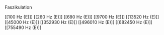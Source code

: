 Faszikulation

[[100 Hz (E)]]
[[260 Hz (E)]]
[[680 Hz (E)]]
[[9700 Hz (E)]]
[[13520 Hz (E)]]
[[45000 Hz (E)]]
[[352930 Hz (E)]]
[[496010 Hz (E)]]
[[682450 Hz (E)]]
[[755490 Hz (E)]]